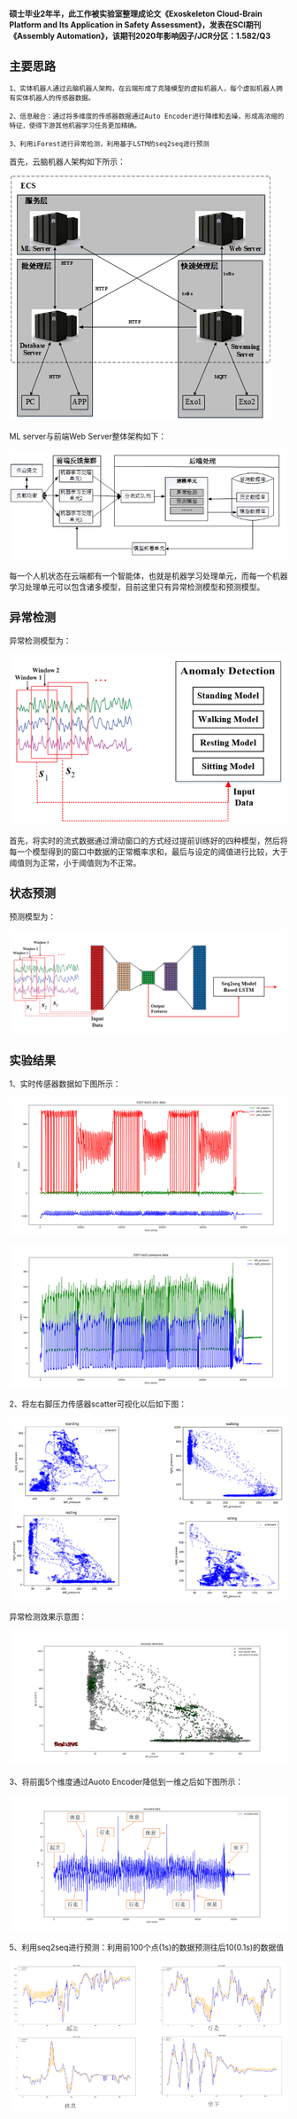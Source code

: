 #### 硕士毕业2年半，此工作被实验室整理成论文《Exoskeleton Cloud-Brain Platform and Its Application in Safety Assessment》，发表在SCI期刊《Assembly Automation》，该期刊2020年影响因子/JCR分区：1.582/Q3

## 主要思路

	1、实体机器人通过云脑机器人架构，在云端形成了克隆模型的虚拟机器人，每个虚拟机器人拥有实体机器人的传感器数据。

    2、信息融合：通过将多维度的传感器数据通过Auto Encoder进行降维和去噪，形成高浓缩的特征，使得下游其他机器学习任务更加精确。

    3、利用iForest进行异常检测，利用基于LSTM的seq2seq进行预测

首先，云脑机器人架构如下所示：

![fig1](./picture/fig9.png "fig9")

ML server与前端Web Server整体架构如下：

![fig1](./picture/fig6.png "fig6")

每一个人机状态在云端都有一个智能体，也就是机器学习处理单元，而每一个机器学习处理单元可以包含诸多模型，目前这里只有异常检测模型和预测模型。

## 异常检测

异常检测模型为：

![fig1](./picture/fig7.png "fig7")

首先，将实时的流式数据通过滑动窗口的方式经过提前训练好的四种模型，然后将每一个模型得到的窗口中数据的正常概率求和，最后与设定的阈值进行比较，大于阈值则为正常，小于阈值则为不正常。

## 状态预测

预测模型为：

![fig1](./picture/fig8.png "fig8")


## 实验结果

1、实时传感器数据如下图所示：

![fig1](./picture/fig1.png "fig1")

![fig2](./picture/fig2.png "fig2")

2、将左右脚压力传感器scatter可视化以后如下图：

![fig2](./picture/fig10.png "fig10")

异常检测效果示意图：

![fig2](./picture/anomaly.png "anomaly")

3、将前面5个维度通过Auoto Encoder降低到一维之后如下图所示：

![fig4](./picture/fig4.png "fig4")

5、利用seq2seq进行预测：利用前100个点(1s)的数据预测往后10(0.1s)的数据值

![fig5](./picture/fig5.png "fig5")

















